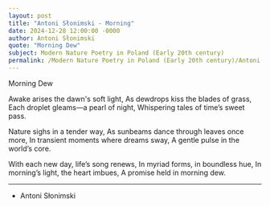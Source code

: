 ```yaml
---
layout: post
title: "Antoni Słonimski - Morning"
date: 2024-12-28 12:00:00 -0000
author: Antoni Słonimski
quote: "Morning Dew"
subject: Modern Nature Poetry in Poland (Early 20th century)
permalink: /Modern Nature Poetry in Poland (Early 20th century)/Antoni Słonimski/Antoni Słonimski - Morning
---
```


Morning Dew

Awake arises the dawn's soft light,
As dewdrops kiss the blades of grass,
Each droplet gleams—a pearl of night,
Whispering tales of time’s sweet pass.

Nature sighs in a tender way,
As sunbeams dance through leaves once more,
In transient moments where dreams sway,
A gentle pulse in the world’s core.

With each new day, life’s song renews,
In myriad forms, in boundless hue,
In morning’s light, the heart imbues,
A promise held in morning dew.

---

- Antoni Słonimski
